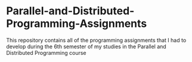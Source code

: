 # Parallel-and-Distributed-Programming-Assignments

This repository contains all of the programming assignments that I had to develop during the 6th semester of my studies in the Parallel and Distributed Programming course
